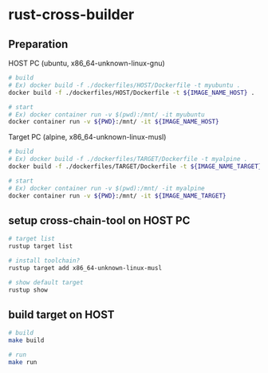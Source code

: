 # rust-cross-builder
## Preparation
HOST PC (ubuntu, x86_64-unknown-linux-gnu)
```bash
# build
# Ex) docker build -f ./dockerfiles/HOST/Dockerfile -t myubuntu .
docker build -f ./dockerfiles/HOST/Dockerfile -t ${IMAGE_NAME_HOST} .

# start
# Ex) docker container run -v $(pwd):/mnt/ -it myubuntu
docker container run -v ${PWD}:/mnt/ -it ${IMAGE_NAME_HOST}
```

Target PC (alpine, x86_64-unknown-linux-musl)
```bash
# build
# Ex) docker build -f ./dockerfiles/TARGET/Dockerfile -t myalpine .
docker build -f ./dockerfiles/TARGET/Dockerfile -t ${IMAGE_NAME_TARGET} .

# start
# Ex) docker container run -v $(pwd):/mnt/ -it myalpine
docker container run -v ${PWD}:/mnt/ -it ${IMAGE_NAME_TARGET}
```

## setup cross-chain-tool on HOST PC
```bash
# target list
rustup target list

# install toolchain?
rustup target add x86_64-unknown-linux-musl

# show default target
rustup show

```

## build target on HOST
```bash
# build
make build

# run
make run
```